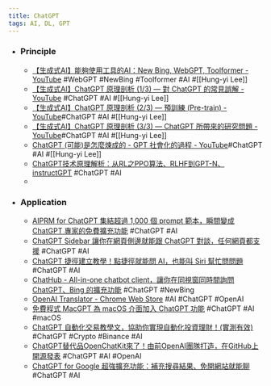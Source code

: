 ```yaml
---
title: ChatGPT
tags: AI, DL, GPT
---
```


- ### Principle
	- [【生成式AI】能夠使用工具的AI：New Bing, WebGPT, Toolformer - YouTube](https://www.youtube.com/watch?v=ZID220t_MpI) #WebGPT #NewBing #Toolformer #AI #[[Hung-yi Lee]]
	- [【生成式AI】ChatGPT 原理剖析 (1/3) — 對 ChatGPT 的常見誤解 - YouTube](https://www.youtube.com/watch?v=yiY4nPOzJEg) #ChatGPT #AI #[[Hung-yi Lee]]
	- [【生成式AI】ChatGPT 原理剖析 (2/3) — 預訓練 (Pre-train) - YouTube](https://www.youtube.com/watch?v=1ah7Qsri_c8)#ChatGPT #AI #[[Hung-yi Lee]]
	- [【生成式AI】ChatGPT 原理剖析 (3/3) — ChatGPT 所帶來的研究問題 - YouTube](https://www.youtube.com/watch?v=UsaZhQ9bY2k)#ChatGPT #AI #[[Hung-yi Lee]]
	- [ChatGPT (可能)是怎麼煉成的 - GPT 社會化的過程 - YouTube](https://www.youtube.com/watch?v=e0aKI2GGZNg)#ChatGPT #AI #[[Hung-yi Lee]]
	- [ChatGPT技术原理解析：从RL之PPO算法、RLHF到GPT-N、instructGPT](https://blog.csdn.net/v_JULY_v/article/details/128579457) #ChatGPT #AI
	-
- ### Application
	- [AIPRM for ChatGPT 集結超過 1,000 個 prompt 範本，瞬間變成 ChatGPT 專家的免費擴充功能](https://www.kocpc.com.tw/archives/483360) #ChatGPT #AI
	- [ChatGPT Sidebar 讓你在網頁側邊就能跟 ChatGPT 對談，任何網頁都支援](https://www.kocpc.com.tw/archives/483538) #ChatGPT #AI
	- [ChatGPT 捷徑建立教學！點捷徑就能問 AI，也能叫 Siri 幫忙問問題](https://www.kocpc.com.tw/archives/483756) #ChatGPT #AI
	- [ChatHub - All-in-one chatbot client，讓你在同視窗同時間詢問 ChatGPT、Bing 的擴充功能](https://www.kocpc.com.tw/archives/483831) #ChatGPT #NewBing
	- [OpenAI Translator - Chrome Web Store](https://chrome.google.com/webstore/detail/openai-translator/ogjibjphoadhljaoicdnjnmgokohngcc) #AI #ChatGPT #OpenAI
	- [免費程式 MacGPT  為 macOS 介面加入 ChatGPT 功能](https://unwire.hk/2023/03/11/macgpt-macos-chatgpt/software/mac-app/) #ChatGPT #AI #macOS
	- [ChatGPT 自動化交易教學文，協助你實現自動化投資理財！(實測有效)](https://www.explainthis.io/zh-hant/chatgpt/trading?fbclid=IwAR1DV3zw6c1ksBHXlN2dMSFAibUDIVOmHwRafeT3VfHx5J-izgULOozEQwU) #ChatGPT #Crypto #Binance #AI
	- [ChatGPT替代品OpenChatKit來了！由前OpenAI團隊打造，在GitHub上開源發表](https://www.techbang.com/posts/104629-chatgpt-open-source-is-here-out-of-the-box-founded-by-the) #ChatGPT #AI #OpenAI
	- [ChatGPT for Google 超強擴充功能：補充搜尋結果、免開網站就能聊](https://applealmond.com/posts/178315) #ChatGPT #AI
